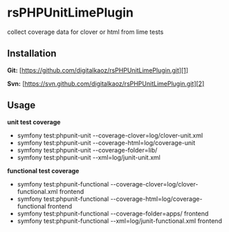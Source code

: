 rsPHPUnitLimePlugin
=======

collect coverage data for clover or html from lime tests

Installation
------------

**Git:** [https://github.com/digitalkaoz/rsPHPUnitLimePlugin.git][1]

**Svn:** [https://svn.github.com/digitalkaoz/rsPHPUnitLimePlugin.git][2]


Usage
-----

**unit test coverage**

* symfony test:phpunit-unit --coverage-clover=log/clover-unit.xml
* symfony test:phpunit-unit --coverage-html=log/coverage-unit
* symfony test:phpunit-unit --coverage-folder=lib/
* symfony test:phpunit-unit --xml=log/junit-unit.xml

**functional test coverage**

* symfony test:phpunit-functional --coverage-clover=log/clover-functional.xml frontend
* symfony test:phpunit-functional --coverage-html=log/coverage-functional frontend
* symfony test:phpunit-functional --coverage-folder=apps/ frontend
* symfony test:phpunit-functional --xml=log/junit-functional.xml frontend
